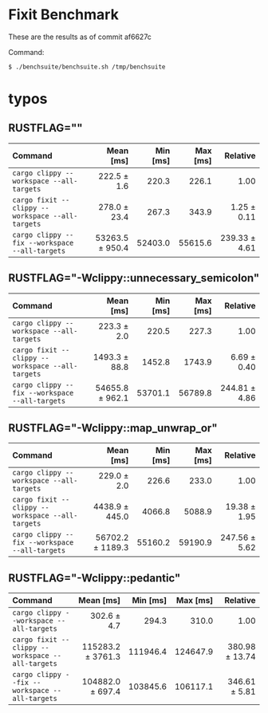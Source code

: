 
# Fixit Benchmark

These are the results as of commit af6627c

Command:
```bash
$ ./benchsuite/benchsuite.sh /tmp/benchsuite 
```


# typos
## RUSTFLAG=""
| Command | Mean [ms] | Min [ms] | Max [ms] | Relative |
|:---|---:|---:|---:|---:|
| `cargo clippy --workspace --all-targets` | 222.5 ± 1.6 | 220.3 | 226.1 | 1.00 |
| `cargo fixit --clippy --workspace --all-targets` | 278.0 ± 23.4 | 267.3 | 343.9 | 1.25 ± 0.11 |
| `cargo clippy --fix --workspace --all-targets` | 53263.5 ± 950.4 | 52403.0 | 55615.6 | 239.33 ± 4.61 |

## RUSTFLAG="-Wclippy::unnecessary_semicolon"
| Command | Mean [ms] | Min [ms] | Max [ms] | Relative |
|:---|---:|---:|---:|---:|
| `cargo clippy --workspace --all-targets` | 223.3 ± 2.0 | 220.5 | 227.3 | 1.00 |
| `cargo fixit --clippy --workspace --all-targets` | 1493.3 ± 88.8 | 1452.8 | 1743.9 | 6.69 ± 0.40 |
| `cargo clippy --fix --workspace --all-targets` | 54655.8 ± 962.1 | 53701.1 | 56789.8 | 244.81 ± 4.86 |

## RUSTFLAG="-Wclippy::map_unwrap_or"
| Command | Mean [ms] | Min [ms] | Max [ms] | Relative |
|:---|---:|---:|---:|---:|
| `cargo clippy --workspace --all-targets` | 229.0 ± 2.0 | 226.6 | 233.0 | 1.00 |
| `cargo fixit --clippy --workspace --all-targets` | 4438.9 ± 445.0 | 4066.8 | 5088.9 | 19.38 ± 1.95 |
| `cargo clippy --fix --workspace --all-targets` | 56702.2 ± 1189.3 | 55160.2 | 59190.9 | 247.56 ± 5.62 |

## RUSTFLAG="-Wclippy::pedantic"
| Command | Mean [ms] | Min [ms] | Max [ms] | Relative |
|:---|---:|---:|---:|---:|
| `cargo clippy --workspace --all-targets` | 302.6 ± 4.7 | 294.3 | 310.0 | 1.00 |
| `cargo fixit --clippy --workspace --all-targets` | 115283.2 ± 3761.3 | 111946.4 | 124647.9 | 380.98 ± 13.74 |
| `cargo clippy --fix --workspace --all-targets` | 104882.0 ± 697.4 | 103845.6 | 106117.1 | 346.61 ± 5.81 |


